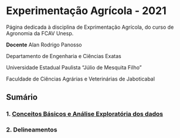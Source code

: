 
<!-- README.md is generated from README.Rmd. Please edit that file -->

# Experimentação Agrícola - 2021

<!-- badges: start -->
<!-- badges: end -->

Página dedicada à disciplina de Exprimentação Agrícola, do curso de
Agronomia da FCAV Unesp.

**Docente** Alan Rodrigo Panosso

Departamento de Engenharia e Ciências Exatas

Universidade Estadual Paulista “Júlio de Mesquita Filho”

Faculdade de Ciências Agrárias e Veterinárias de Jaboticabal

## Sumário

### 1. [Conceitos Básicos e Análise Exploratória dos dados](https://arpanosso.github.io/experimentacao-agricola-unesp-fcav/Docs/cap01.html)

### 2. Delineamentos
